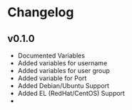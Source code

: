 # Changelog

## v0.1.0

- Documented Variables
- Added variables for username
- Added variables for user group
- Added variable for Port
- Added Debian/Ubuntu Support
- Added EL (RedHat/CentOS) Support
- 

